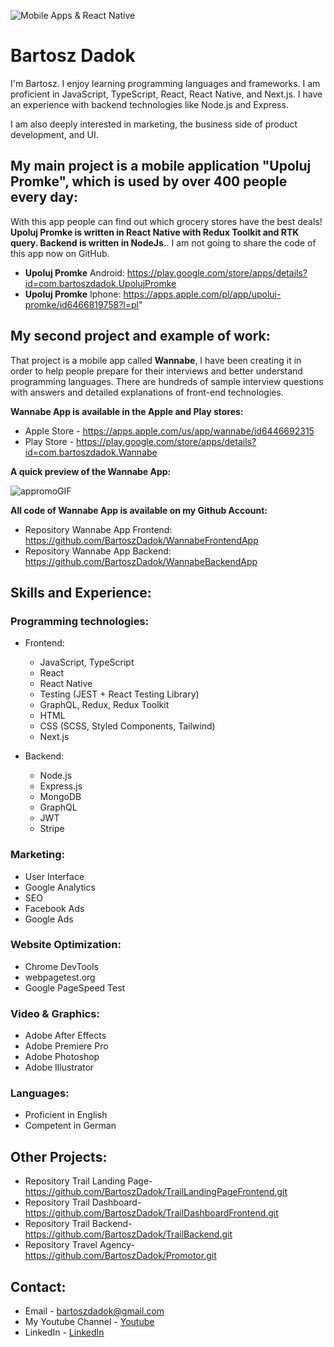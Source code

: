 ![Mobile Apps & React Native](https://github.com/BartoszDadok/BartoszDadok/assets/101389945/36032e3e-dd35-4843-906e-30463d2d18e6)

# Bartosz Dadok
I'm Bartosz. I enjoy learning programming languages and frameworks.
I am proficient in JavaScript, TypeScript, React, React Native, and Next.js. I have an experience with backend technologies like Node.js and Express.

I am also deeply interested in marketing, the business side of product development, and UI. 

## My main project is a mobile application "Upoluj Promke", which is used by over 400 people every day:
With this app people can find out which grocery stores have the best deals!
**Upoluj Promke is written in React Native with Redux Toolkit and RTK query. Backend is written in NodeJs.**. I am not going to share the code of this app now on GitHub. 
- **Upoluj Promke** Android: https://play.google.com/store/apps/details?id=com.bartoszdadok.UpolujPromke
- **Upoluj Promke** Iphone: https://apps.apple.com/pl/app/upoluj-promke/id6466819758?l=pl"

## My second project and example of work:
That project is a mobile app called **Wannabe**, I have been creating it in order to help people prepare for their interviews and better understand programming languages. There are hundreds of sample interview questions with answers and detailed explanations of front-end technologies.

**Wannabe App is available in the Apple and Play stores:**
- Apple Store - https://apps.apple.com/us/app/wannabe/id6446692315
- Play Store - https://play.google.com/store/apps/details?id=com.bartoszdadok.Wannabe

**A quick preview of the Wannabe App:**

![appromoGIF](https://github.com/BartoszDadok/WannabeFrontendApp/assets/101389945/4ad6041d-786f-428c-883e-a9c32df7175a)

**All code of Wannabe App is available on my Github Account:**
- Repository Wannabe App Frontend: https://github.com/BartoszDadok/WannabeFrontendApp
- Repository Wannabe App Backend: https://github.com/BartoszDadok/WannabeBackendApp

## Skills and Experience:

### Programming technologies:
- Frontend:
  - JavaScript, TypeScript
  - React
  - React Native
  - Testing (JEST + React Testing Library)
  - GraphQL, Redux, Redux Toolkit
  - HTML
  - CSS (SCSS, Styled Components, Tailwind)
  - Next.js
  
- Backend:
  - Node.js
  - Express.js
  - MongoDB
  - GraphQL
  - JWT
  - Stripe
 
 ### Marketing:
  - User Interface
  - Google Analytics
  - SEO
  - Facebook Ads
  - Google Ads

 ### Website Optimization:
  - Chrome DevTools
  - webpagetest.org
  - Google PageSpeed Test

 ### Video & Graphics:
 - Adobe After Effects
 - Adobe Premiere Pro
 - Adobe Photoshop
 - Adobe Illustrator
 
### Languages:
 - Proficient in English
 - Competent in German
 
## Other Projects:
- Repository Trail Landing Page- https://github.com/BartoszDadok/TrailLandingPageFrontend.git
- Repository Trail Dashboard- https://github.com/BartoszDadok/TrailDashboardFrontend.git
- Repository Trail Backend- https://github.com/BartoszDadok/TrailBackend.git
- Repository Travel Agency- https://github.com/BartoszDadok/Promotor.git
## Contact:

- Email - bartoszdadok@gmail.com
- My Youtube Channel - [Youtube](https://www.youtube.com/@wannabeIT)
- LinkedIn - [LinkedIn](https://www.linkedin.com/in/bartoszdadok/)

